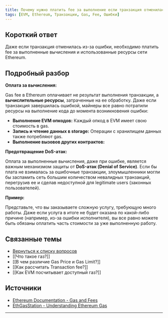 ```yaml
---
title: Почему нужно платить fee за выполнение если транзакция отменилась из-за ошибки?
tags: [EVM, Ethereum, Транзакции, Gas, Fee, Ошибки]
---
```


## Короткий ответ

Даже если транзакция отменилась из-за ошибки, необходимо платить fee за выполненные вычисления и использованные ресурсы сети Ethereum.


## Подробный разбор

**Оплата за вычисления:**

Gas fee в Ethereum оплачивает не результат выполнения транзакции, а **вычислительные ресурсы**, затраченные на ее обработку.  Даже если транзакция завершилась ошибкой, майнеры все равно потратили ресурсы на выполнение кода до момента возникновения ошибки:

* **Выполнение EVM опкодов:** Каждый опкод в EVM имеет свою стоимость в gas.
* **Запись и чтение данных в storage:**  Операции с хранилищем данных также потребляют gas.
* **Выполнение вызовов других контрактов:**


**Предотвращение DoS-атак:**

Оплата за выполненные вычисления, даже при ошибке,  является важным механизмом защиты от **DoS-атак (Denial of Service)**.  Если бы плата не взималась за ошибочные транзакции, злоумышленники могли бы заспамить сеть большим количеством невалидных транзакций,  перегрузив ее и сделав недоступной для legitimate users (законных пользователей).


**Пример:**

Представьте, что вы заказываете сложную услугу, требующую много работы. Даже если услуга в итоге не будет оказана по какой-либо причине (например, из-за ошибки исполнителя), вы все равно можете быть обязаны оплатить часть стоимости за уже выполненную работу.


## Связанные темы

* [Вернуться к списку вопросов](4.%20Список%20вопросов.md)
* [[Что такое газ?]]
* [[В чем различие Gas Price и Gas Limit?]]
* [[Как рассчитать Transaction fee?]]
* [[Как EVM посчитывает доступный газ?]]



## Источники

* [Ethereum Documentation - Gas and Fees](https://ethereum.org/en/developers/docs/gas/)
* [EthGasStation - Understanding Ethereum Gas](https://ethgasstation.info/blog/ethereum-gas-eip-1559/)


---